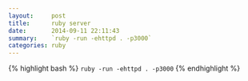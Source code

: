 ```yaml
---
layout:     post
title:      ruby server
date:       2014-09-11 22:11:43
summary:    `ruby -run -ehttpd . -p3000`
categories: ruby
---
```


{% highlight bash %}
  `ruby -run -ehttpd . -p3000`
{% endhighlight %}
